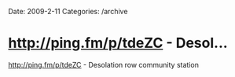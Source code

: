 Date: 2009-2-11
Categories: /archive

# http://ping.fm/p/tdeZC - Desol...

<a href="http://ping.fm/p/tdeZC" rel="nofollow">http://ping.fm/p/tdeZC</a> - Desolation row community station

